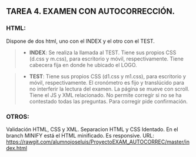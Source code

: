 ## TAREA 4. EXAMEN CON AUTOCORRECCIÓN.

### HTML:
Dispone de dos html, uno con el INDEX y el otro con el TEST.

>* **INDEX**:
Se realiza  la llamada al TEST.
Tiene sus propios CSS (d.css y m.css), para escritorio y móvil, respectivamente.
Tiene cabecera fija en donde he ubicado el LOGO.

>* **TEST**:
Tiene sus propios CSS (d1.css y m1.css), para escritorio y móvil, respectivamente.
El cronómetro es fijo y translúcido para no interferir la lectura del examen.
La página se mueve con scroll.
Tiene el JS y XML relacionado.
No permite corregir si no se ha contestado todas las preguntas.
Para corregir pide confirmación.

### OTROS:
Validación HTML, CSS y XML.
Separacion HTML y CSS
Identado.
En el branch MINIFY está el HTML minificado.
Es responsive.
URL: https://rawgit.com/alumnojoseluis/ProyectoEXAM_AUTOCORREC/master/index.html
